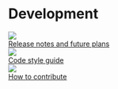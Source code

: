 <h1>Development</h1>

<div class="test-chooser__cyoa-menu">
  <a href="https://github.com/timescale/timescaledb/blob/master/CHANGELOG.md">
    <div class="cyoa-button">
      <img src="https://assets.iobeam.com/images/docs/development-1-changelog.png" class="cyoa-icon"/>
      <div class="test-chooser__cyoa-menu-label">Release notes and future plans</div>
    </div>
  </a>
  <a href="https://github.com/timescale/timescaledb/blob/master/docs/StyleGuide.md">
    <div class="cyoa-button">
      <img src="https://assets.iobeam.com/images/docs/development-2-styleguide.png" class="cyoa-icon"/>
      <div class="test-chooser__cyoa-menu-label">Code style guide</div>
    </div>
  </a>
  <a href="https://github.com/timescale/timescaledb/blob/master/CONTRIBUTING.md">
    <div class="cyoa-button">
      <img src="https://assets.iobeam.com/images/docs/development-3-contribute.png" class="cyoa-icon"/>
      <div class="test-chooser__cyoa-menu-label">How to contribute</div>
    </div>
  </a>
</div>
